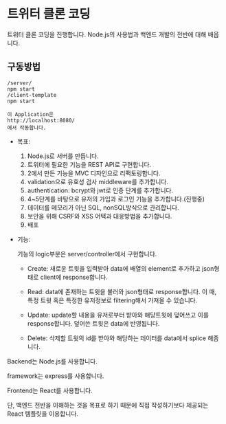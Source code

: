 # 트위터 클론 코딩

트위터 클론 코딩을 진행합니다.
Node.js의 사용법과 백엔드 개발의 전반에 대해 배웁니다.


## 구동방법
```
/server/
npm start
/client-template
npm start

이 Application은 
http://localhost:8080/
에서 작동합니다.
```


- 목표:
 
    1. Node.js로 서버를 만듭니다.
    2. 트위터에 필요한 기능을 REST API로 구현합니다.
    3. 2에서 만든 기능을 MVC 디자인으로 리팩토링합니다.
    4. validation으로 유효성 검사 middleware를 추가합니다.
    5. authentication: bcrypt와 jwt로 인증 단계를 추가합니다.
    6. 4~5단계를 바탕으로 유저의 가입과 로그인 기능을 추가합니다.(진행중)
    7. 데이터를 메모리가 아닌 SQL, nonSQL방식으로 관리합니다.
    8. 보안을 위해 CSRF와 XSS 어택과 대응방법을 추가합니다.
    9. 배포

- 기능:

    기능의 logic부분은 server/controller에서 구현합니다.

    - Create: 새로운 트윗을 입력받아 data에 배열의 element로 추가하고 json형태로 client에 response합니다.

    - Read: data에 존재하는 트윗을 불러와 json형태로 response합니다.
     이 때, 특정 트윗 혹은 특정한 유저정보로 filtering해서 가져올 수 있습니다.

    - Update: update할 내용을 유저로부터 받아와 해당트윗에 덮어쓰고 이를 response합니다. 덮어쓴 트윗은 data에 반영됩니다.

    - Delete: 삭제할 트윗의 id를 받아와 해당하는 데이터를 data에서 splice 해줍니다.


Backend는 Node.js를 사용합니다.

framework는 express를 사용합니다.

Frontend는 React를 사용합니다. 

단, 백엔드 전반을 이해하는 것을 목표로 하기 때문에 직접 작성하기보다 제공되는 React 템플릿을 이용합니다.
